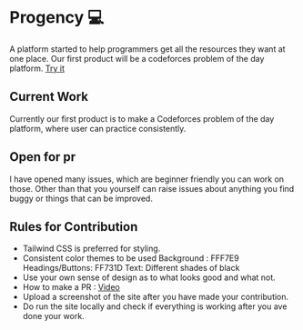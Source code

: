 # Progency 💻
A platform started to help programmers get all the resources they want at one place. Our first product will be a codeforces problem of the day platform.
<a href="https://metakunal.github.io/progency/"> Try it </a>

## Current Work
Currently our first product is to make a Codeforces problem of the day platform, where user can practice consistently.

## Open for pr
I have opened many issues, which are beginner friendly you can work on those. Other than that you yourself can raise issues about anything you find buggy or things that can be improved.

## Rules for Contribution
<ul>
<li>Tailwind CSS is preferred for styling.</li>
<li>Consistent color themes to be used Background : FFF7E9 Headings/Buttons: FF731D Text: Different shades of black</li>
<li>Use your own sense of design as to what looks good and what not.</li>
<li>How to make a PR : <a href="https://www.youtube.com/watch?v=JYe-XyFTuk0">Video</a></li>
<li>Upload a screenshot of the site after you have made your contribution.</li>
<li>Do run the site locally and check if everything is working after you ave done your work.</li>
</ul>

